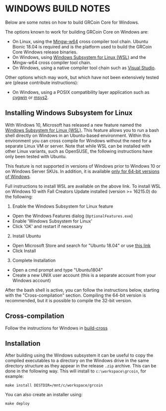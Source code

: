 # WINDOWS BUILD NOTES

Below are some notes on how to build GRCoin Core for Windows.

The options known to work for building GRCoin Core on Windows are:

-   On Linux, using the [Mingw-w64](https://mingw-w64.org/doku.php) cross compiler tool chain. Ubuntu Bionic 18.04 is required
    and is the platform used to build the GRCoin Core Windows release binaries.
-   On Windows, using [Windows
    Subsystem for Linux (WSL)](https://docs.microsoft.com/windows/wsl/about) and the Mingw-w64 cross compiler tool chain.
-   On Windows, using a native compiler tool chain such as [Visual Studio](https://www.visualstudio.com).

Other options which may work, but which have not been extensively tested are (please contribute instructions):

-   On Windows, using a POSIX compatibility layer application such as [cygwin](https://www.cygwin.com/) or [msys2](https://www.msys2.org/).

## Installing Windows Subsystem for Linux

With Windows 10, Microsoft has released a new feature named the [Windows
Subsystem for Linux (WSL)](https://docs.microsoft.com/windows/wsl/about). This
feature allows you to run a bash shell directly on Windows in an Ubuntu-based
environment. Within this environment you can cross compile for Windows without
the need for a separate Linux VM or server. Note that while WSL can be installed with
other Linux variants, such as OpenSUSE, the following instructions have only been
tested with Ubuntu.

This feature is not supported in versions of Windows prior to Windows 10 or on
Windows Server SKUs. In addition, it is available [only for 64-bit versions of
Windows](https://docs.microsoft.com/windows/wsl/install-win10).

Full instructions to install WSL are available on the above link.
To install WSL on Windows 10 with Fall Creators Update installed (version >= 16215.0) do the following:

1. Enable the Windows Subsystem for Linux feature

-   Open the Windows Features dialog (`OptionalFeatures.exe`)
-   Enable 'Windows Subsystem for Linux'
-   Click 'OK' and restart if necessary

2. Install Ubuntu

-   Open Microsoft Store and search for "Ubuntu 18.04" or use [this link](https://www.microsoft.com/store/productId/9N9TNGVNDL3Q)
-   Click Install

3. Complete Installation

-   Open a cmd prompt and type "Ubuntu1804"
-   Create a new UNIX user account (this is a separate account from your Windows account)

After the bash shell is active, you can follow the instructions below, starting
with the "Cross-compilation" section. Compiling the 64-bit version is
recommended, but it is possible to compile the 32-bit version.

## Cross-compilation

Follow the instructions for Windows in [build-cross](build-cross.md)

## Installation

After building using the Windows subsystem it can be useful to copy the compiled
executables to a directory on the Windows drive in the same directory structure
as they appear in the release `.zip` archive. This can be done in the following
way. This will install to `c:\workspace\grcoin`, for example:

    make install DESTDIR=/mnt/c/workspace/grcoin

You can also create an installer using:

    make deploy

